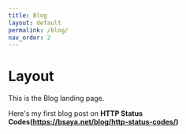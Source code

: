 ```yaml
---
title: Blog
layout: default
permalink: /blog/
nav_order: 2
---
```


# Layout

This is the Blog landing page.

Here's my first blog post on **HTTP Status Codes(https://bsaya.net/blog/http-status-codes/)**